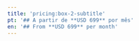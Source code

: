 ```yaml
---
title: 'pricing:box-2-subtitle'
pt: '## A partir de **USD 699** por mês'
en: '## From **USD 699** per month'
---
```


